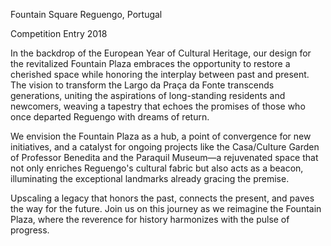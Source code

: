 Fountain Square
Reguengo, Portugal

Competition Entry 2018

In the backdrop of the European Year of Cultural Heritage, our design for the revitalized Fountain Plaza embraces the opportunity to restore a cherished space while honoring the interplay between past and present. The vision to transform the Largo da Praça da Fonte transcends generations, uniting the aspirations of long-standing residents and newcomers, weaving a tapestry that echoes the promises of those who once departed Reguengo with dreams of return.

We envision the Fountain Plaza as a hub, a point of convergence for new initiatives, and a catalyst for ongoing projects like the Casa/Culture Garden of Professor Benedita and the Paraquil Museum—a rejuvenated space that not only enriches Reguengo's cultural fabric but also acts as a beacon, illuminating the exceptional landmarks already gracing the premise.

Upscaling a legacy that honors the past, connects the present, and paves the way for the future. Join us on this journey as we reimagine the Fountain Plaza, where the reverence for history harmonizes with the pulse of progress.